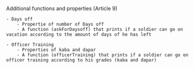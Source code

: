 Additional functions and properties (Article 9) 

    - Days off
        - Propertie of number of Days off
        - A function (askForDaysoff) that prints if a soldier can go on vacation according to the amount of days of he has left

    - Officer Training
        - Properties of kaba and dapar
        - A function (officerTraining) that prints if a soldier can go on officer training according to his grades (kaba and dapar)
